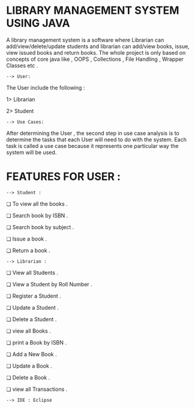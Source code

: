# LIBRARY MANAGEMENT SYSTEM USING JAVA


A library management system is a software where Librarian can add/view/delete/update students and 
librarian can add/view books, issue, view issued books and return books. The whole project is only
based on concepts of core java like , OOPS , Collections , File Handling , Wrapper Classes etc .

    --> User:
  
  The User include the following :

  1> Librarian
  
  2> Student
  
    --> Use Cases:

After determining the User , the second step in use case analysis is to determine the tasks that each 
User will need to do with the system. Each task is called a use case because it represents one particular
way the system will be used.


# FEATURES FOR USER :

    --> Student :

  ❏ To view all the books .
  
  ❏ Search book by ISBN .
  
  ❏ Search book by subject .
  
  ❏ Issue a book .
  
  ❏ Return a book .
  
  
    --> Librarian :
 
  ❏ View all Students .
  
  ❏ View a Student by Roll Number . 
  
  ❏ Register a Student .
  
  ❏ Update a Student .
  
  ❏ Delete a Student .
  
  ❏ view all Books .
  
  ❏ print a Book by ISBN .
  
  ❏ Add a New Book .
  
  ❏ Update a Book . 
  
  ❏ Delete a Book .
  
  ❏ view all Transactions .
  
    --> IDE : Eclipse 
  
 
